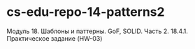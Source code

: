# cs-edu-repo-14-patterns2
Модуль 18. Шаблоны и паттерны. GoF, SOLID. Часть 2. 18.4.1. Практическое задание (HW-03)
